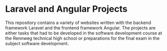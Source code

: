 # Laravel and Angular Projects

This repository contains a variety of websites written with the backend framework Laravel and the frontend framework Angular. The projects are either tasks that had to be developed in the software development course at the Rennweg technical high school or preparations for the final exam in the subject software development.
